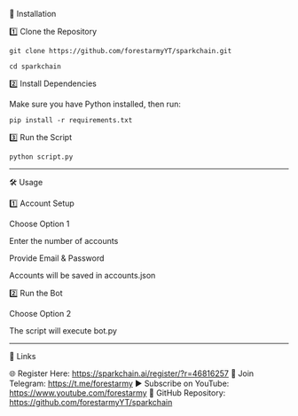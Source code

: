 
📜 Installation

1️⃣ Clone the Repository

`git clone https://github.com/forestarmyYT/sparkchain.git`

`cd sparkchain`

2️⃣ Install Dependencies

Make sure you have Python installed, then run:

`pip install -r requirements.txt`

3️⃣ Run the Script

`python script.py`


---

🛠 Usage

1️⃣ Account Setup

Choose Option 1

Enter the number of accounts

Provide Email & Password

Accounts will be saved in accounts.json


2️⃣ Run the Bot

Choose Option 2

The script will execute bot.py



---

🔗 Links

🌐 Register Here: https://sparkchain.ai/register/?r=46816257
💬 Join Telegram: https://t.me/forestarmy
▶ Subscribe on YouTube: https://www.youtube.com/forestarmy
📂 GitHub Repository: https://github.com/forestarmyYT/sparkchain
